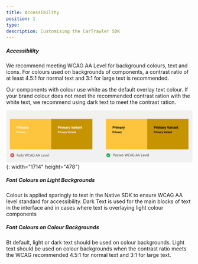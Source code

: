 ```yaml
---
title: Accessibility
position: 1
type:
description: Customising the CarTrawler SDK
---
```


##### Accessibility

We recommend meeting WCAG AA Level for background colours, text and icons. For colours used on backgrounds of components, a contrast ratio of at least 4.5:1 for normal text and 3:1 for large text is recommended.

Our components with colour use white as the default overlay text colour. If your brand colour does not meet the recommended contrast ration with the white text, we recommend using dark text to meet the contrast ration.

![](/uploads/wcag.png){: width="1714" height="478"}

##### Font Colours on Light Backgrounds

Colour is applied sparingly to text in the Native SDK to ensure WCAG AA level standard for accessibility. Dark Text is used for the main blocks of text in the interface and in cases where text is overlaying light colour components

##### Font Colours on Colour Backgrounds

Bt default, light or dark text should be used on colour backgrounds. Light text should be used on colour backgrounds when the contrast ratio meets the WCAG recommended 4.5:1 for normal text and 3:1 for large text.